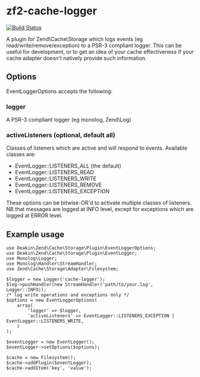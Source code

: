 # zf2-cache-logger
[![Build Status](https://secure.travis-ci.org/brettmc/zf2-cache-logger.png)](http://travis-ci.org/brettmc/zf2-cache-logger)

A plugin for Zend\Cache\Storage which logs events (eg read/write/remove/exception) to a PSR-3 compliant logger. This can be useful for development, or to get an idea of your cache effectiveness if your cache adapter doesn't natively provide such information.

## Options
EventLoggerOptions accepts the following:
### logger
A PSR-3 compliant logger (eg monolog, Zend\Log)
### activeListeners (optional, default all)
Classes of listeners which are active and will respond to events.
Available classes are:

* EventLogger::LISTENERS_ALL (the default)
* EventLogger::LISTENERS_READ
* EventLogger::LISTENERS_WRITE
* EventLogger::LISTENERS_REMOVE
* EventLogger::LISTENERS_EXCEPTION

These options can be bitwise-OR'd to activate multiple classes of listeners.
NB that messages are logged at INFO level, except for exceptions which are logged at ERROR level.

Example usage
-------------
```
use Deakin\Zend\Cache\Storage\Plugin\EventLoggerOptions;
use Deakin\Zend\Cache\Storage\Plugin\EventLogger;
use Monolog\Logger;
use Monolog\Handler\StreamHandler;
use Zend\Cache\Storage\Adapter\Filesystem;

$logger = new Logger('cache-logger');
$log->pushHandler(new StreamHandler('path/to/your.log', Logger::INFO));
/* log write operations and exceptions only */
$options = new EventLoggerOptions(
    array(
        'logger' => $logger,
        'activeListeners' => EventLogger::LISTENERS_EXCEPTION | EventLogger::LISTENERS_WRITE,
    )
);

$eventLogger = new EventLogger();
$eventLogger->setOptions($options);

$cache = new Filesystem();
$cache->addPlugin($eventLogger);
$cache->addItem('key', 'value');
```

